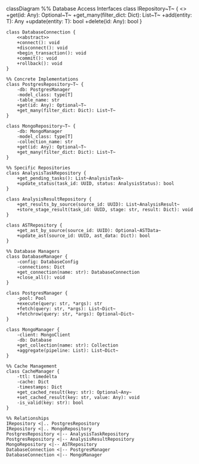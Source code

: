 classDiagram
    %% Database Access Interfaces
    class IRepository~T~ {
        <<interface>>
        +get(id: Any): Optional~T~
        +get_many(filter_dict: Dict): List~T~
        +add(entity: T): Any
        +update(entity: T): bool
        +delete(id: Any): bool
    }

    class DatabaseConnection {
        <<abstract>>
        +connect(): void
        +disconnect(): void
        +begin_transaction(): void
        +commit(): void
        +rollback(): void
    }

    %% Concrete Implementations
    class PostgresRepository~T~ {
        -db: PostgresManager
        -model_class: type[T]
        -table_name: str
        +get(id: Any): Optional~T~
        +get_many(filter_dict: Dict): List~T~
    }

    class MongoRepository~T~ {
        -db: MongoManager
        -model_class: type[T]
        -collection_name: str
        +get(id: Any): Optional~T~
        +get_many(filter_dict: Dict): List~T~
    }

    %% Specific Repositories
    class AnalysisTaskRepository {
        +get_pending_tasks(): List~AnalysisTask~
        +update_status(task_id: UUID, status: AnalysisStatus): bool
    }

    class AnalysisResultRepository {
        +get_results_by_source(source_id: UUID): List~AnalysisResult~
        +store_stage_result(task_id: UUID, stage: str, result: Dict): void
    }

    class ASTRepository {
        +get_ast_by_source(source_id: UUID): Optional~ASTData~
        +update_ast(source_id: UUID, ast_data: Dict): bool
    }

    %% Database Managers
    class DatabaseManager {
        -config: DatabaseConfig
        -connections: Dict
        +get_connection(name: str): DatabaseConnection
        +close_all(): void
    }

    class PostgresManager {
        -pool: Pool
        +execute(query: str, *args): str
        +fetch(query: str, *args): List~Dict~
        +fetchrow(query: str, *args): Optional~Dict~
    }

    class MongoManager {
        -client: MongoClient
        -db: Database
        +get_collection(name: str): Collection
        +aggregate(pipeline: List): List~Dict~
    }

    %% Cache Management
    class CacheManager {
        -ttl: timedelta
        -cache: Dict
        -timestamps: Dict
        +get_cached_result(key: str): Optional~Any~
        +set_cached_result(key: str, value: Any): void
        -is_valid(key: str): bool
    }

    %% Relationships
    IRepository <|.. PostgresRepository
    IRepository <|.. MongoRepository
    PostgresRepository <|-- AnalysisTaskRepository
    PostgresRepository <|-- AnalysisResultRepository
    MongoRepository <|-- ASTRepository
    DatabaseConnection <|-- PostgresManager
    DatabaseConnection <|-- MongoManager